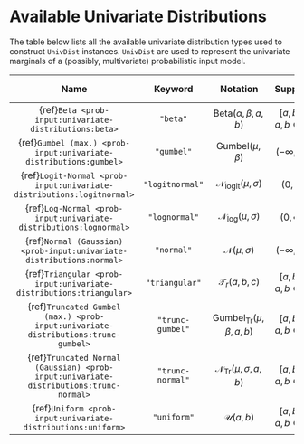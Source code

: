 # Available Univariate Distributions

The table below lists all the available univariate distribution types used
to construct ``UnivDist`` instances. ``UnivDist`` are used to represent the
univariate marginals of a (possibly, multivariate) probabilistic input model.

|                                         Name                                          |     Keyword      |                     Notation                      |             Support              | Number of parameters |
|:-------------------------------------------------------------------------------------:|:----------------:|:-------------------------------------------------:|:--------------------------------:|:--------------------:|
|                {ref}`Beta <prob-input:univariate-distributions:beta>`                 |     `"beta"`     |       $\mathrm{Beta}(\alpha, \beta, a, b)$        | $[a, b], \; a, b \in \mathbb{R}$ |          4           |
|           {ref}`Gumbel (max.) <prob-input:univariate-distributions:gumbel>`           |    `"gumbel"`    |           $\mathrm{Gumbel}(\mu, \beta)$           |       $(-\infty, \infty)$        |          2           |
|         {ref}`Logit-Normal <prob-input:univariate-distributions:logitnormal>`         | `"logitnormal"`  |    $\mathcal{N}_{\mathrm{logit}}(\mu, \sigma)$    |             $(0, 1)$             |          2           |
|           {ref}`Log-Normal <prob-input:univariate-distributions:lognormal>`           |  `"lognormal"`   |    $\mathcal{N}_{\mathrm{log}} (\mu, \sigma)$     |          $(0, \infty)$           |          2           |
|         {ref}`Normal (Gaussian) <prob-input:univariate-distributions:normal>`         |    `"normal"`    |            $\mathcal{N}(\mu, \sigma)$             |       $(-\infty, \infty)$        |          2           |
|          {ref}`Triangular <prob-input:univariate-distributions:triangular>`           |  `"triangular"`  |             $\mathcal{T}_r(a, b, c)$              | $[a, b], \; a, b \in \mathbb{R}$ |          3           |
|   {ref}`Truncated Gumbel (max.) <prob-input:univariate-distributions:trunc-gumbel>`   | `"trunc-gumbel"` | $\mathrm{Gumbel}_{\mathrm{Tr}}(\mu, \beta, a, b)$ | $[a, b], \; a, b \in \mathbb{R}$ |          4           |
| {ref}`Truncated Normal (Gaussian) <prob-input:univariate-distributions:trunc-normal>` | `"trunc-normal"` |  $\mathcal{N}_{\mathrm{Tr}}(\mu, \sigma, a, b)$   | $[a, b], \; a, b \in \mathbb{R}$ |          4           |
|             {ref}`Uniform <prob-input:univariate-distributions:uniform>`              |   `"uniform"`    |                $\mathcal{U}(a, b)$                | $[a, b], \; a, b \in \mathbb{R}$ |          2           |
